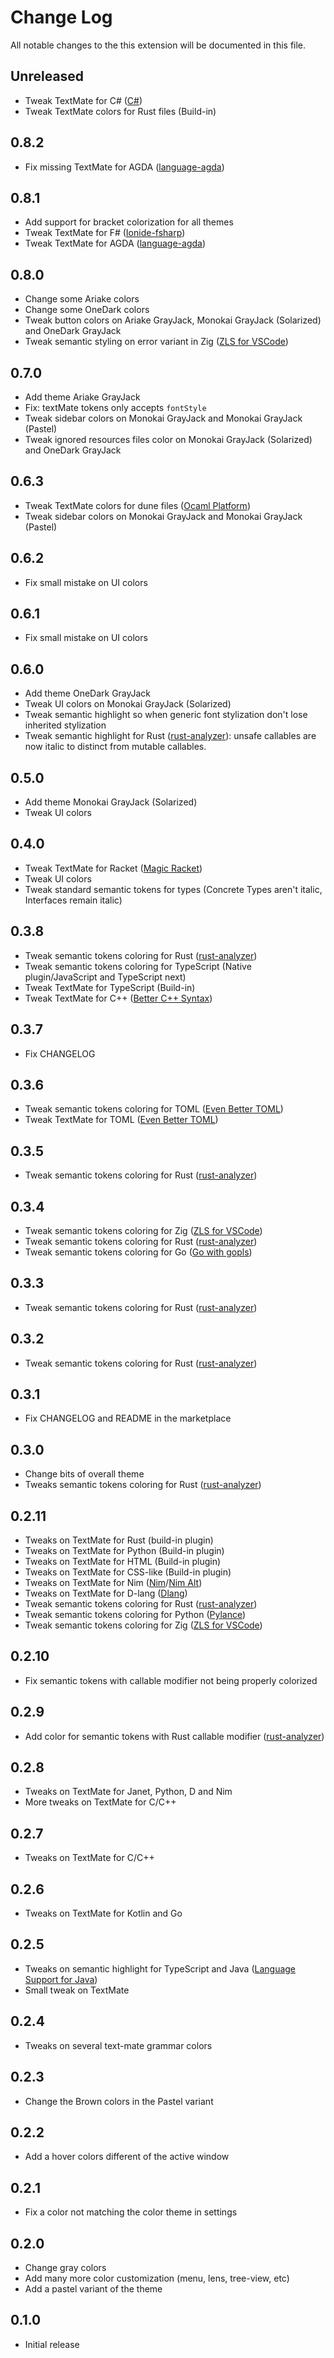 # Change Log

All notable changes to the this extension will be documented in this file.

## Unreleased

- Tweak TextMate for C# ([C#](https://marketplace.visualstudio.com/items?itemName=ms-dotnettools.csharp))
- Tweak TextMate colors for Rust files (Build-in)

## 0.8.2

- Fix missing TextMate for AGDA ([language-agda](https://marketplace.visualstudio.com/items?itemName=j-mueller.agda))

## 0.8.1

- Add support for bracket colorization for all themes
- Tweak TextMate for F# ([Ionide-fsharp](https://marketplace.visualstudio.com/items?itemName=Ionide.Ionide-fsharp))
- Tweak TextMate for AGDA ([language-agda](https://marketplace.visualstudio.com/items?itemName=j-mueller.agda))

## 0.8.0

- Change some Ariake colors
- Change some OneDark colors
- Tweak button colors on Ariake GrayJack, Monokai GrayJack (Solarized) and
  OneDark GrayJack
- Tweak semantic styling on error variant in Zig ([ZLS for VSCode](https://marketplace.visualstudio.com/items?itemName=AugusteRame.zls-vscode))

## 0.7.0

- Add theme Ariake GrayJack
- Fix: textMate tokens only accepts `fontStyle`
- Tweak sidebar colors on Monokai GrayJack and Monokai GrayJack (Pastel)
- Tweak ignored resources files color on Monokai GrayJack (Solarized) and
  OneDark GrayJack

## 0.6.3

- Tweak TextMate colors for dune files ([Ocaml Platform](https://marketplace.visualstudio.com/items?itemName=ocamllabs.ocaml-platform))
- Tweak sidebar colors on Monokai GrayJack and Monokai GrayJack (Pastel)

## 0.6.2

- Fix small mistake on UI colors

## 0.6.1

- Fix small mistake on UI colors

## 0.6.0

- Add theme OneDark GrayJack
- Tweak UI colors on Monokai GrayJack (Solarized)
- Tweak semantic highlight so when generic font stylization don't lose inherited
  stylization
- Tweak semantic highlight for Rust ([rust-analyzer](https://marketplace.visualstudio.com/items?itemName=matklad.rust-analyzer)): unsafe callables are now
  italic to distinct from mutable callables.

## 0.5.0

- Add theme Monokai GrayJack (Solarized)
- Tweak UI colors

## 0.4.0

- Tweak TextMate for Racket ([Magic Racket](https://marketplace.visualstudio.com/items?itemName=evzen-wybitul.magic-racket))
- Tweak UI colors
- Tweak standard semantic tokens for types (Concrete Types aren't italic,
  Interfaces remain italic)

## 0.3.8

- Tweak semantic tokens coloring for Rust ([rust-analyzer](https://marketplace.visualstudio.com/items?itemName=matklad.rust-analyzer))
- Tweak semantic tokens coloring for TypeScript (Native plugin/JavaScript and
  TypeScript next)
- Tweak TextMate for TypeScript (Build-in)
- Tweak TextMate for C++ ([Better C++ Syntax](https://marketplace.visualstudio.com/items?itemName=jeff-hykin.better-cpp-syntax))

## 0.3.7

- Fix CHANGELOG

## 0.3.6

- Tweak semantic tokens coloring for TOML ([Even Better TOML](https://marketplace.visualstudio.com/items?itemName=tamasfe.even-better-toml))
- Tweak TextMate for TOML ([Even Better TOML](https://marketplace.visualstudio.com/items?itemName=tamasfe.even-better-toml))

## 0.3.5

- Tweak semantic tokens coloring for Rust ([rust-analyzer](https://marketplace.visualstudio.com/items?itemName=matklad.rust-analyzer))

## 0.3.4

- Tweak semantic tokens coloring for Zig ([ZLS for VSCode](https://marketplace.visualstudio.com/items?itemName=AugusteRame.zls-vscode))
- Tweak semantic tokens coloring for Rust ([rust-analyzer](https://marketplace.visualstudio.com/items?itemName=matklad.rust-analyzer))
- Tweak semantic tokens coloring for Go ([Go with gopls](https://marketplace.visualstudio.com/items?itemName=golang.Go))

## 0.3.3

- Tweak semantic tokens coloring for Rust ([rust-analyzer](https://marketplace.visualstudio.com/items?itemName=matklad.rust-analyzer))

## 0.3.2

- Tweak semantic tokens coloring for Rust ([rust-analyzer](https://marketplace.visualstudio.com/items?itemName=matklad.rust-analyzer))

## 0.3.1

- Fix CHANGELOG and README in the marketplace

## 0.3.0

- Change bits of overall theme
- Tweaks semantic tokens coloring for Rust ([rust-analyzer](https://marketplace.visualstudio.com/items?itemName=matklad.rust-analyzer))

## 0.2.11

- Tweaks on TextMate for Rust (build-in plugin)
- Tweaks on TextMate for Python (Build-in plugin)
- Tweaks on TextMate for HTML (Build-in plugin)
- Tweaks on TextMate for CSS-like (Build-in plugin)
- Tweaks on TextMate for Nim ([Nim](https://marketplace.visualstudio.com/items?itemName=kosz78.nim)/[Nim Alt](https://marketplace.visualstudio.com/items?itemName=garym.nim-alt))
- Tweaks on TextMate for D-lang ([Dlang](https://marketplace.visualstudio.com/items?itemName=webfreak.code-d))
- Tweak semantic tokens coloring for Rust ([rust-analyzer](https://marketplace.visualstudio.com/items?itemName=matklad.rust-analyzer))
- Tweak semantic tokens coloring for Python ([Pylance](https://marketplace.visualstudio.com/items?itemName=ms-python.vscode-pylance))
- Tweak semantic tokens coloring for Zig ([ZLS for VSCode](https://marketplace.visualstudio.com/items?itemName=AugusteRame.zls-vscode))

## 0.2.10

- Fix semantic tokens with callable modifier not being properly colorized

## 0.2.9

- Add color for semantic tokens with Rust callable modifier ([rust-analyzer](https://marketplace.visualstudio.com/items?itemName=matklad.rust-analyzer))

## 0.2.8

- Tweaks on TextMate for Janet, Python, D and Nim
- More tweaks on TextMate for C/C++

## 0.2.7

- Tweaks on TextMate for C/C++

## 0.2.6

- Tweaks on TextMate for Kotlin and Go

## 0.2.5

- Tweaks on semantic highlight for TypeScript and Java ([Language
  Support for Java](https://marketplace.visualstudio.com/items?itemName=redhat.java))
- Small tweak on TextMate

## 0.2.4

- Tweaks on several text-mate grammar colors

## 0.2.3

- Change the Brown colors in the Pastel variant

## 0.2.2

- Add a hover colors different of the active window

## 0.2.1

- Fix a color not matching the color theme in settings

## 0.2.0

- Change gray colors
- Add many more color customization (menu, lens, tree-view, etc)
- Add a pastel variant of the theme

## 0.1.0

- Initial release
